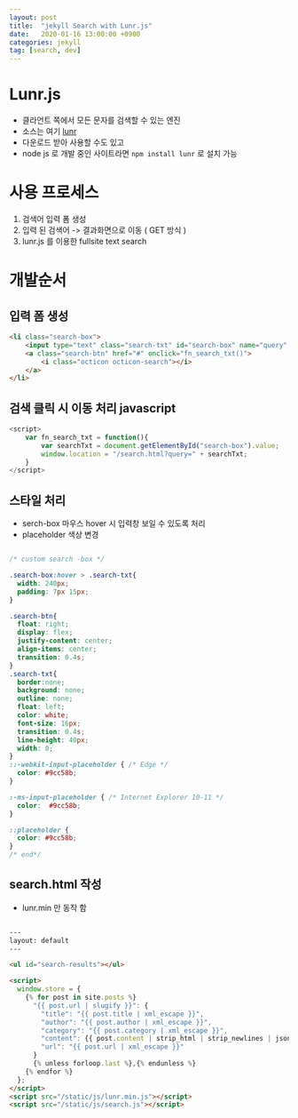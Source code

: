 ```yaml
---
layout: post
title:  "jekyll Search with Lunr.js"
date:   2020-01-16 13:00:00 +0900
categories: jekyll    
tag: [search, dev]
---
```


# Lunr.js

* 클라언트 쪽에서 모든 문자를 검색할 수 있는 엔진
* 소스는 여기 [lunr](https://github.com/olivernn/lunr.js)
* 다운로드 받아 사용할 수도 있고
* node js 로 개발 중인 사이트라면 `npm install lunr` 로 설치 가능

# 사용 프로세스

1. 검색어 입력 폼 생성
1. 입력 된 검색어 -> 결과화면으로 이동 ( GET 방식 )
1. lunr.js 를 이용한 fullsite text search


# 개발순서

## 입력 폼 생성

```html
<li class="search-box">
    <input type="text" class="search-txt" id="search-box" name="query" placeholder="Type to search">
    <a class="search-btn" href="#" onclick="fn_search_txt()">
        <i class="octicon octicon-search"></i>
    </a>
</li>
```

## 검색 클릭 시 이동 처리 javascript

```javascript
<script>
    var fn_search_txt = function(){
        var searchTxt = document.getElementById("search-box").value;
        window.location = "/search.html?query=" + searchTxt;
    }
</script>
```

## 스타일 처리

* serch-box 마우스 hover 시 입력창 보일 수 있도록 처리
* placeholder 색상 변경

```css

/* custom search -box */

.search-box:hover > .search-txt{
  width: 240px;
  padding: 7px 15px;
}

.search-btn{
  float: right;
  display: flex;
  justify-content: center;
  align-items: center;
  transition: 0.4s;
}
.search-txt{
  border:none;
  background: none;
  outline: none;
  float: left;
  color: white;
  font-size: 16px;
  transition: 0.4s;
  line-height: 40px;
  width: 0;
}
::-webkit-input-placeholder { /* Edge */
  color: #9cc58b;
}

:-ms-input-placeholder { /* Internet Explorer 10-11 */
  color:  #9cc58b;
}

::placeholder {
  color: #9cc58b;
}
/* end*/
```


## search.html 작성

* lunr.min 만 동작 함

```html

---
layout: default
---

<ul id="search-results"></ul>

<script>
  window.store = {
    {% for post in site.posts %}
      "{{ post.url | slugify }}": {
        "title": "{{ post.title | xml_escape }}",
        "author": "{{ post.author | xml_escape }}",
        "category": "{{ post.category | xml_escape }}",
        "content": {{ post.content | strip_html | strip_newlines | jsonify }},
        "url": "{{ post.url | xml_escape }}"
      }
      {% unless forloop.last %},{% endunless %}
    {% endfor %}
  };
</script>
<script src="/static/js/lunr.min.js"></script>
<script src="/static/js/search.js"></script>
```